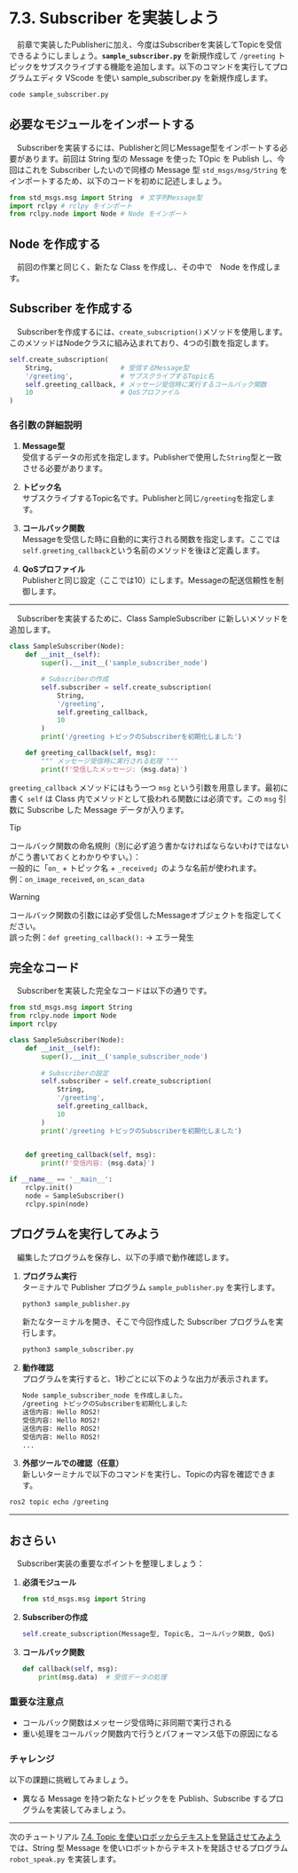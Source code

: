 # 7.3. Subscriber を実装しよう

　前章で実装したPublisherに加え、今度はSubscriberを実装してTopicを受信できるようにしましょう。**`sample_subscriber.py`** を新規作成して `/greeting` トピックをサブスクライブする機能を追加します。以下のコマンドを実行してプログラムエディタ VScode を使い sample_subscriber.py を新規作成します。
```bash
code sample_subscriber.py
```

## 必要なモジュールをインポートする
　Subscriberを実装するには、Publisherと同じMessage型をインポートする必要があります。前回は String 型の Message を使った TOpic を Publish し、今回はこれを Subscriber したいので同様の Message 型 `std_msgs/msg/String` をインポートするため、以下のコードを初めに記述しましょう。

```python
from std_msgs.msg import String  # 文字列Message型
import rclpy # rclpy をインポート
from rclpy.node import Node # Node をインポート
```

## Node を作成する
　前回の作業と同じく、新たな Class を作成し、その中で　Node を作成します。

## Subscriber を作成する
　Subscriberを作成するには、`create_subscription()`メソッドを使用します。このメソッドはNodeクラスに組み込まれており、4つの引数を指定します。

```python
self.create_subscription(
    String,                 # 受信するMessage型
    '/greeting',            # サブスクライブするTopic名
    self.greeting_callback, # メッセージ受信時に実行するコールバック関数
    10                      # QoSプロファイル
)
```

### 各引数の詳細説明
1. **Message型**  
   受信するデータの形式を指定します。Publisherで使用した`String`型と一致させる必要があります。

2. **トピック名**  
   サブスクライブするTopic名です。Publisherと同じ`/greeting`を指定します。

3. **コールバック関数**  
   Messageを受信した時に自動的に実行される関数を指定します。ここでは`self.greeting_callback`という名前のメソッドを後ほど定義します。

4. **QoSプロファイル**  
   Publisherと同じ設定（ここでは10）にします。Messageの配送信頼性を制御します。

---

　Subscriberを実装するために、Class SampleSubscriber に新しいメソッドを追加します。

```python
class SampleSubscriber(Node):
    def __init__(self):
        super().__init__('sample_subscriber_node')

        # Subscriberの作成
        self.subscriber = self.create_subscription(
            String,
            '/greeting',
            self.greeting_callback,
            10
        )
        print('/greeting トピックのSubscriberを初期化しました')

    def greeting_callback(self, msg):
        """ メッセージ受信時に実行される処理 """
        print(f'受信したメッセージ: {msg.data}')
```
`greeting_callback` メソッドにはもう一つ `msg` という引数を用意します。最初に書く `self` は Class 内でメソッドとして扱われる関数には必須です。この `msg` 引数に Subscribe した Message データが入ります。

> [!TIP]
> コールバック関数の命名規則（別に必ず追う書かなければならないわけではないがこう書いておくとわかりやすい。）：  
> 一般的に「`on_` + トピック名 + `_received`」のような名前が使われます。  
> 例：`on_image_received`, `on_scan_data`

> [!WARNING]
> コールバック関数の引数には必ず受信したMessageオブジェクトを指定してください。  
> 誤った例：`def greeting_callback():` → エラー発生

## 完全なコード
　Subscriberを実装した完全なコードは以下の通りです。

```python
from std_msgs.msg import String
from rclpy.node import Node
import rclpy

class SampleSubscriber(Node):
    def __init__(self):
        super().__init__('sample_subscriber_node')
        
        # Subscriberの設定
        self.subscriber = self.create_subscription(
            String,
            '/greeting',
            self.greeting_callback,
            10
        )
        print('/greeting トピックのSubscriberを初期化しました')

    
    def greeting_callback(self, msg):
        print(f'受信内容: {msg.data}')

if __name__ == '__main__':
    rclpy.init()
    node = SampleSubscriber()
    rclpy.spin(node)
```

## プログラムを実行してみよう
　編集したプログラムを保存し、以下の手順で動作確認します。

1. **プログラム実行**<br>
    ターミナルで Publisher プログラム `sample_publisher.py` を実行します。
    ```bash
    python3 sample_publisher.py
    ```
    新たなターミナルを開き、そこで今回作成した Subscriber プログラムを実行します。
    ```bash
    python3 sample_subscriber.py
    ```

2. **動作確認** <br>
    プログラムを実行すると、1秒ごとに以下のような出力が表示されます。
    ```bash
    Node sample_subscriber_node を作成しました。
    /greeting トピックのSubscriberを初期化しました
    送信内容: Hello ROS2!
    受信内容: Hello ROS2!
    送信内容: Hello ROS2!
    受信内容: Hello ROS2!
    ...
    ```

3. **外部ツールでの確認（任意）**  
新しいターミナルで以下のコマンドを実行し、Topicの内容を確認できます。
```bash
ros2 topic echo /greeting
```

---

## おさらい
　Subscriber実装の重要なポイントを整理しましょう：

1. **必須モジュール**  
   ```python
   from std_msgs.msg import String
   ```

2. **Subscriberの作成**  
   ```python
   self.create_subscription(Message型, Topic名, コールバック関数, QoS)
   ```

3. **コールバック関数**  
   ```python
   def callback(self, msg):
       print(msg.data)  # 受信データの処理
   ```

### 重要な注意点
- コールバック関数はメッセージ受信時に非同期で実行される
- 重い処理をコールバック関数内で行うとパフォーマンス低下の原因になる

### チャレンジ
以下の課題に挑戦してみましょう。

- 異なる Message を持つ新たなトピックをを Publish、Subscribe するプログラムを実装してみましょう。

---

次のチュートリアル [7.4. Topic を使いロボッからテキストを発話させてみよう](tutorial7.4.md) では、String 型 Message を使いロボットからテキストを発話させるプログラム `robot_speak.py` を実装します。